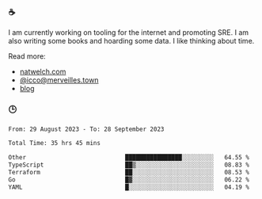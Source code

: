 ### ☕

I am currently working on tooling for the internet and promoting SRE. I am also writing some books and hoarding some data. I like thinking about time. 

Read more:

 - [natwelch.com](https://natwelch.com)
 - [@icco@merveilles.town](https://merveilles.town/@icco)
 - [blog](https://writing.natwelch.com)

### 🕒

<!--START_SECTION:waka-->

```txt
From: 29 August 2023 - To: 28 September 2023

Total Time: 35 hrs 45 mins

Other                            ████████████████░░░░░░░░░   64.55 %
TypeScript                       ██▒░░░░░░░░░░░░░░░░░░░░░░   08.83 %
Terraform                        ██░░░░░░░░░░░░░░░░░░░░░░░   08.53 %
Go                               █▓░░░░░░░░░░░░░░░░░░░░░░░   06.22 %
YAML                             █░░░░░░░░░░░░░░░░░░░░░░░░   04.19 %
```

<!--END_SECTION:waka-->
